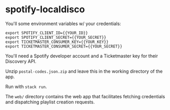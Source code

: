# spotify-localdisco

You'll some environment variables w/ your credentials:

```
export SPOTIFY_CLIENT_ID={{YOUR_ID}}
export SPOTIFY_CLIENT_SECRET={{YOUR_SECRET}}
export TICKETMASTER_CONSUMER_KEY={{YOUR_KEY}}
export TICKETMASTER_CONSUMER_SECRET={{YOUR_SECRET}}
```

You'll need a Spotify developer account and a Ticketmaster key for their Discovery API.

Unzip `postal-codes.json.zip` and leave this in the working directory of the app.

Run with `stack run`.

The `web/` directory contains the web app that facilitates fetching credentials
and dispatching playlist creation requests.
